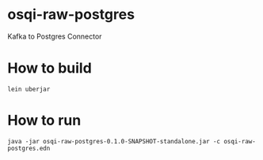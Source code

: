 # osqi-raw-postgres
Kafka to Postgres Connector

# How to build

 `lein uberjar`

# How to run
  `java -jar osqi-raw-postgres-0.1.0-SNAPSHOT-standalone.jar -c osqi-raw-postgres.edn`
